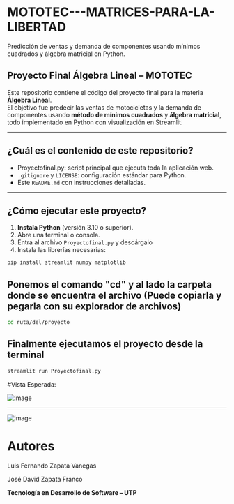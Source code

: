 # MOTOTEC---MATRICES-PARA-LA-LIBERTAD
Predicción de ventas y demanda de componentes usando mínimos cuadrados y álgebra matricial en Python.

## Proyecto Final Álgebra Lineal – MOTOTEC

Este repositorio contiene el código del proyecto final para la materia **Álgebra Lineal**.  
El objetivo fue predecir las ventas de motocicletas y la demanda de componentes usando **método de mínimos cuadrados** y **álgebra matricial**, todo implementado en Python con visualización en Streamlit.

---

## ¿Cuál es el contenido de este repositorio?

-  Proyectofinal.py: script principal que ejecuta toda la aplicación web.
- `.gitignore` y `LICENSE`: configuración estándar para Python.
- Este `README.md` con instrucciones detalladas.

---

## ¿Cómo ejecutar este proyecto?

1. **Instala Python** (versión 3.10 o superior).
2. Abre una terminal o consola.
3. Entra al archivo `Proyectofinal.py` y descárgalo
4. Instala las librerías necesarias:

```bash
pip install streamlit numpy matplotlib
```

## Ponemos el comando "cd" y al lado la carpeta donde se encuentra el archivo (Puede copiarla y pegarla con su explorador de archivos)
```bash
cd ruta/del/proyecto 
```

## Finalmente ejecutamos el proyecto desde la terminal
```bash
streamlit run Proyectofinal.py
```

#Vista Esperada:

![image](https://github.com/user-attachments/assets/ed21841e-859b-4408-9673-1b60536f5014)

_________________________________________________________________________________________

![image](https://github.com/user-attachments/assets/25623e48-5baa-422c-90e2-257183ba4b17)



# Autores

Luis Fernando Zapata Vanegas

José David Zapata Franco

**Tecnología en Desarrollo de Software – UTP**

